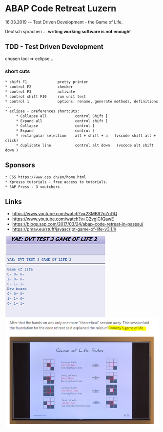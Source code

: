 # ABAP Code Retreat Luzern
16.03.2019 -- Test Driven Development - the Game of Life.

Deutsch sprachen ... 
**writing working software is not enough!**

## TDD - Test Driven Development 

chosen tool  => eclipse... 

### short cuts 
    * shift F1              pretty printer 
    * control F2            checker 
    * control F3            activate 
    * control shift F10     run unit test 
    * control 1             options: rename, generate methods, definitions ... 
    * eclipse - preferences shortcuts: 
         * Collapse all             control Shift [ 
         * Expand all               control shift ]
         * Collapse                 control [
         * Expand                   control ] 
         * rectangular selection    alt + shift + a   (vscode shift alt + click) 
         * duplicate line           control alt down   (vscode alt shift down ) 


## Sponsors 
    * CSS https://www.css.ch/en/home.html
    * Xpresso tutorials - free access to tutorials. 
    * SAP Press - 3 voutchers 

## Links 
   * https://www.youtube.com/watch?v=23MBR2pZoDQ
   * https://www.youtube.com/watch?v=C2vgICfQawE
   * https://blogs.sap.com/2017/03/24/abap-code-retreat-in-passau/
   * https://pmav.eu/stuff/javascript-game-of-life-v3.1.1/
 
 
   
  ![sc1](https://github.com/davidvela/ABAP-Code-Retreat-Luzern-/blob/master/SC.PNG)
  ![sc2](https://github.com/davidvela/ABAP-Code-Retreat-Luzern-/blob/master/GM.PNG)
